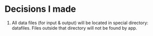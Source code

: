 # Decisions I made

1. All data files (for input & output) will be located in special directory: datafiles. Files outside that directory will not be found by app.
